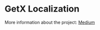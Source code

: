 # GetX Localization

More information about the project: [Medium](https://iisprey.medium.com/change-your-app-language-dynamically-with-getx-in-flutter-75876db76aed)
